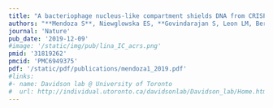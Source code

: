 ```yaml
---
title: "A bacteriophage nucleus-like compartment shields DNA from CRISPR nucleases"
authors: "**Mendoza S**, Niewglowska ES, **Govindarajan S, Leon LM, Berry JD, Tiwari A**, Chaikeeratisak V, Pogliano J, Agard DA, **Bondy-Denomy J.**"
journal: 'Nature'
pub_date: '2019-12-09'
#image: '/static/img/pub/lina_IC_acrs.png'
pmid: '31819262'
pmcid: 'PMC6949375'
pdf: '/static/pdf/publications/mendoza1_2019.pdf'
#links:
#- name: Davidson lab @ University of Toronto
#  url: http://individual.utoronto.ca/davidsonlab/Davidson_lab/Home.html
---
```

